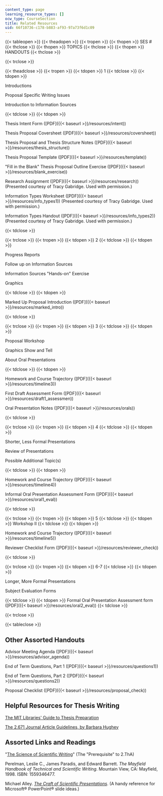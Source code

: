 ```yaml
---
content_type: page
learning_resource_types: []
ocw_type: CourseSection
title: Related Resources
uid: 66f10736-c178-b883-af93-97a73f6d1c09
---
```


{{< tableopen >}}
{{< theadopen >}}
{{< tropen >}}
{{< thopen >}}
SES #
{{< thclose >}}
{{< thopen >}}
TOPICS
{{< thclose >}}
{{< thopen >}}
HANDOUTS
{{< thclose >}}

{{< trclose >}}

{{< theadclose >}}
{{< tropen >}}
{{< tdopen >}}
1
{{< tdclose >}}
{{< tdopen >}}


Introductions

Proposal Specific Writing Issues

Introduction to Information Sources


{{< tdclose >}}
{{< tdopen >}}


Thesis Intent Form ([PDF]({{< baseurl >}}/resources/intent))

Thesis Proposal Coversheet ([PDF]({{< baseurl >}}/resources/coversheet))

Thesis Proposal and Thesis Structure Notes ([PDF]({{< baseurl >}}/resources/thesis_structure))

Thesis Proposal Template ([PDF]({{< baseurl >}}/resources/template))

"Fill in the Blank" Thesis Proposal Outline Exercise ([PDF]({{< baseurl >}}/resources/blank_exercise))

Research Assignment ([PDF]({{< baseurl >}}/resources/research)) (Presented courtesy of Tracy Gabridge. Used with permission.)

Information Types Worksheet ([PDF]({{< baseurl >}}/resources/info_types1)) (Presented courtesy of Tracy Gabridge. Used with permission.)

Information Types Handout ([PDF]({{< baseurl >}}/resources/info_types2)) (Presented courtesy of Tracy Gabridge. Used with permission.)


{{< tdclose >}}

{{< trclose >}}
{{< tropen >}}
{{< tdopen >}}
2
{{< tdclose >}}
{{< tdopen >}}


Progress Reports

Follow up on Information Sources

Information Sources "Hands-on" Exercise

Graphics


{{< tdclose >}}
{{< tdopen >}}


Marked Up Proposal Introduction ([PDF]({{< baseurl >}}/resources/marked_intro))


{{< tdclose >}}

{{< trclose >}}
{{< tropen >}}
{{< tdopen >}}
3
{{< tdclose >}}
{{< tdopen >}}


Proposal Workshop

Graphics Show and Tell

About Oral Presentations


{{< tdclose >}}
{{< tdopen >}}


Homework and Course Trajectory ([PDF]({{< baseurl >}}/resources/timeline3))

First Draft Assessment Form ([PDF]({{< baseurl >}}/resources/draft1_assessmen))

Oral Presentation Notes ([PDF]({{< baseurl >}}/resources/orals))


{{< tdclose >}}

{{< trclose >}}
{{< tropen >}}
{{< tdopen >}}
4
{{< tdclose >}}
{{< tdopen >}}


Shorter, Less Formal Presentations

Review of Presentations

Possible Additional Topic(s)


{{< tdclose >}}
{{< tdopen >}}


Homework and Course Trajectory ([PDF]({{< baseurl >}}/resources/timeline4))

Informal Oral Presentation Assessment Form ([PDF]({{< baseurl >}}/resources/oral1_eval))


{{< tdclose >}}

{{< trclose >}}
{{< tropen >}}
{{< tdopen >}}
5
{{< tdclose >}}
{{< tdopen >}}
Workshop II
{{< tdclose >}}
{{< tdopen >}}


Homework and Course Trajectory ([PDF]({{< baseurl >}}/resources/timeline5))

Reviewer Checklist Form ([PDF]({{< baseurl >}}/resources/reviewer_check))


{{< tdclose >}}

{{< trclose >}}
{{< tropen >}}
{{< tdopen >}}
6-7
{{< tdclose >}}
{{< tdopen >}}


Longer, More Formal Presentations

Subject Evaluation Forms


{{< tdclose >}}
{{< tdopen >}}
Formal Oral Presentation Assessment form ([PDF]({{< baseurl >}}/resources/oral2_eval))
{{< tdclose >}}

{{< trclose >}}

{{< tableclose >}}

Other Assorted Handouts
-----------------------

Advisor Meeting Agenda ([PDF]({{< baseurl >}}/resources/advisor_agenda))

End of Term Questions, Part 1 ([PDF]({{< baseurl >}}/resources/questions1))

End of Term Questions, Part 2 ([PDF]({{< baseurl >}}/resources/questions2))

Proposal Checklist ([PDF]({{< baseurl >}}/resources/proposal_check))

Helpful Resources for Thesis Writing
------------------------------------

[The MIT Libraries' Guide to Thesis Preparation](http://libraries.mit.edu/archives/thesis-specs)

[The 2.671 Journal Article Guidelines, by Barbara Hughey](http://web.mit.edu/2.tha/www/JournalArticleGuidelines.htm)

Assorted Links and Readings
---------------------------

"[The Science of Scientific Writing](http://www.americanscientist.org/issues/feature/the-science-of-scientific-writing/1)" (The "Prerequisite" to 2.ThA)

Perelman, Leslie C., James Paradis, and Edward Barrett. _The Mayfield Handbook of Technical and Scientific Writing_. Mountain View, CA: Mayfield, 1998. ISBN: 1559346477.

Michael Alley. [_The Craft of Scientific Presentations_](http://www.writing.engr.psu.edu/csp.html). (A handy reference for Microsoft® PowerPoint® slide ideas.)